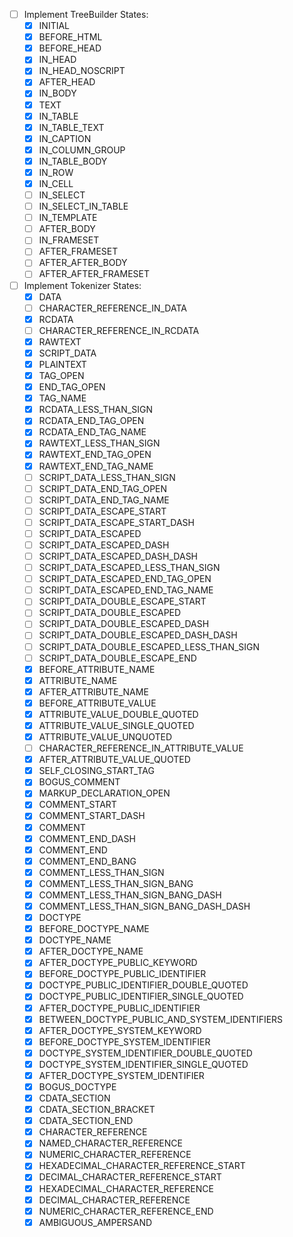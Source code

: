 - [ ] Implement TreeBuilder States:
  - [x] INITIAL
  - [x] BEFORE_HTML
  - [x] BEFORE_HEAD
  - [x] IN_HEAD
  - [x] IN_HEAD_NOSCRIPT
  - [x] AFTER_HEAD
  - [x] IN_BODY
  - [x] TEXT
  - [x] IN_TABLE
  - [x] IN_TABLE_TEXT
  - [x] IN_CAPTION
  - [x] IN_COLUMN_GROUP
  - [x] IN_TABLE_BODY
  - [x] IN_ROW
  - [x] IN_CELL
  - [ ] IN_SELECT
  - [ ] IN_SELECT_IN_TABLE
  - [ ] IN_TEMPLATE
  - [ ] AFTER_BODY
  - [ ] IN_FRAMESET
  - [ ] AFTER_FRAMESET
  - [ ] AFTER_AFTER_BODY
  - [ ] AFTER_AFTER_FRAMESET
- [ ] Implement Tokenizer States:
  - [x] DATA
  - [ ] CHARACTER_REFERENCE_IN_DATA
  - [x] RCDATA
  - [ ] CHARACTER_REFERENCE_IN_RCDATA
  - [x] RAWTEXT
  - [x] SCRIPT_DATA
  - [x] PLAINTEXT
  - [x] TAG_OPEN
  - [x] END_TAG_OPEN
  - [x] TAG_NAME
  - [x] RCDATA_LESS_THAN_SIGN
  - [x] RCDATA_END_TAG_OPEN
  - [x] RCDATA_END_TAG_NAME
  - [x] RAWTEXT_LESS_THAN_SIGN
  - [x] RAWTEXT_END_TAG_OPEN
  - [x] RAWTEXT_END_TAG_NAME
  - [ ] SCRIPT_DATA_LESS_THAN_SIGN
  - [ ] SCRIPT_DATA_END_TAG_OPEN
  - [ ] SCRIPT_DATA_END_TAG_NAME
  - [ ] SCRIPT_DATA_ESCAPE_START
  - [ ] SCRIPT_DATA_ESCAPE_START_DASH
  - [ ] SCRIPT_DATA_ESCAPED
  - [ ] SCRIPT_DATA_ESCAPED_DASH
  - [ ] SCRIPT_DATA_ESCAPED_DASH_DASH
  - [ ] SCRIPT_DATA_ESCAPED_LESS_THAN_SIGN
  - [ ] SCRIPT_DATA_ESCAPED_END_TAG_OPEN
  - [ ] SCRIPT_DATA_ESCAPED_END_TAG_NAME
  - [ ] SCRIPT_DATA_DOUBLE_ESCAPE_START
  - [ ] SCRIPT_DATA_DOUBLE_ESCAPED
  - [ ] SCRIPT_DATA_DOUBLE_ESCAPED_DASH
  - [ ] SCRIPT_DATA_DOUBLE_ESCAPED_DASH_DASH
  - [ ] SCRIPT_DATA_DOUBLE_ESCAPED_LESS_THAN_SIGN
  - [ ] SCRIPT_DATA_DOUBLE_ESCAPE_END
  - [x] BEFORE_ATTRIBUTE_NAME
  - [x] ATTRIBUTE_NAME
  - [x] AFTER_ATTRIBUTE_NAME
  - [x] BEFORE_ATTRIBUTE_VALUE
  - [x] ATTRIBUTE_VALUE_DOUBLE_QUOTED
  - [x] ATTRIBUTE_VALUE_SINGLE_QUOTED
  - [x] ATTRIBUTE_VALUE_UNQUOTED
  - [ ] CHARACTER_REFERENCE_IN_ATTRIBUTE_VALUE
  - [x] AFTER_ATTRIBUTE_VALUE_QUOTED
  - [x] SELF_CLOSING_START_TAG
  - [x] BOGUS_COMMENT
  - [x] MARKUP_DECLARATION_OPEN
  - [x] COMMENT_START
  - [x] COMMENT_START_DASH
  - [x] COMMENT
  - [x] COMMENT_END_DASH
  - [x] COMMENT_END
  - [x] COMMENT_END_BANG
  - [x] COMMENT_LESS_THAN_SIGN
  - [x] COMMENT_LESS_THAN_SIGN_BANG
  - [x] COMMENT_LESS_THAN_SIGN_BANG_DASH
  - [x] COMMENT_LESS_THAN_SIGN_BANG_DASH_DASH
  - [x] DOCTYPE
  - [x] BEFORE_DOCTYPE_NAME
  - [x] DOCTYPE_NAME
  - [x] AFTER_DOCTYPE_NAME
  - [x] AFTER_DOCTYPE_PUBLIC_KEYWORD
  - [x] BEFORE_DOCTYPE_PUBLIC_IDENTIFIER
  - [x] DOCTYPE_PUBLIC_IDENTIFIER_DOUBLE_QUOTED
  - [x] DOCTYPE_PUBLIC_IDENTIFIER_SINGLE_QUOTED
  - [x] AFTER_DOCTYPE_PUBLIC_IDENTIFIER
  - [x] BETWEEN_DOCTYPE_PUBLIC_AND_SYSTEM_IDENTIFIERS
  - [x] AFTER_DOCTYPE_SYSTEM_KEYWORD
  - [x] BEFORE_DOCTYPE_SYSTEM_IDENTIFIER
  - [x] DOCTYPE_SYSTEM_IDENTIFIER_DOUBLE_QUOTED
  - [x] DOCTYPE_SYSTEM_IDENTIFIER_SINGLE_QUOTED
  - [x] AFTER_DOCTYPE_SYSTEM_IDENTIFIER
  - [x] BOGUS_DOCTYPE
  - [x] CDATA_SECTION
  - [x] CDATA_SECTION_BRACKET
  - [x] CDATA_SECTION_END
  - [x] CHARACTER_REFERENCE
  - [x] NAMED_CHARACTER_REFERENCE
  - [x] NUMERIC_CHARACTER_REFERENCE
  - [x] HEXADECIMAL_CHARACTER_REFERENCE_START
  - [x] DECIMAL_CHARACTER_REFERENCE_START
  - [x] HEXADECIMAL_CHARACTER_REFERENCE
  - [x] DECIMAL_CHARACTER_REFERENCE
  - [x] NUMERIC_CHARACTER_REFERENCE_END
  - [x] AMBIGUOUS_AMPERSAND
